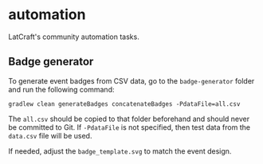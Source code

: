 # automation

LatCraft's community automation tasks.

## Badge generator

To generate event badges from CSV data, go to the `badge-generator` folder and run the following command:

    gradlew clean generateBadges concatenateBadges -PdataFile=all.csv 

The `all.csv` should be copied to that folder beforehand and should never be committed to Git. 
If `-PdataFile` is not specified, then test data from the `data.csv` file will be used.

If needed, adjust the `badge_template.svg` to match the event design. 
